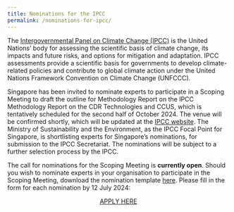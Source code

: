 ```yaml
---
title: Nominations for the IPCC
permalink: /nominations-for-ipcc/
---
```


The [Intergovernmental Panel on Climate Change (IPCC)](https://www.ipcc.ch/) is the United Nations’ body for assessing the scientific basis of climate change, its impacts and future risks, and options for mitigation and adaptation.  IPCC assessments provide a scientific basis for governments to develop climate-related policies and contribute to global climate action under the United Nations Framework Convention on Climate Change (UNFCCC).

Singapore has been invited to nominate experts to participate in a Scoping Meeting to draft the outline for Methodology Report on the IPCC Methodology Report on the CDR Technologies and CCUS, which is tentatively scheduled for the second half of October 2024. The venue will be confirmed shortly, which will be updated at the <a href="https://www.ipcc.ch/2024/06/18/nominations-scoping-meeting-cdr/">IPCC website</a>. The Ministry of Sustainability and the Environment, as the IPCC Focal Point for Singapore, is shortlisting experts for Singapore’s nominations, for submission to the IPCC Secretariat. The nominations will be subject to a further selection process by the IPCC. 

The call for nominations for the Scoping Meeting is <b>currently open</b>. Should you wish to nominate experts in your organisation to participate in the Scoping Meeting, download the nomination template <a href="/files/nomination_cdr.xlsx">here</a>. Please fill in the form for each nomination by 12 July 2024:

<center><a class="button_david" href="https://go.gov.sg/ipcc-cdr-ccus-scoping-meeting-sg-nominations">APPLY HERE</a></center>
